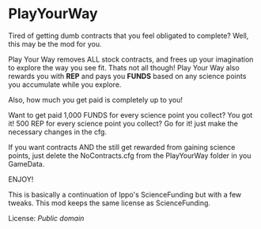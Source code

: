 # PlayYourWay

Tired of getting dumb contracts that you feel obligated to complete? Well, this may be the mod for you.

Play Your Way removes ALL stock contracts, and frees up your imagination to explore the way you see fit. 
Thats not all though! Play Your Way also rewards you with **REP** and pays you **FUNDS** based on any science points you accumulate while you explore. 

Also, how much you get paid is completely up to you!

Want to get paid 1,000 FUNDS for every science point you collect? You got it! 500 REP for every science point you collect? Go for it!
just make the necessary changes in the cfg.

If you want contracts AND the still get rewarded from gaining science points, just delete the NoContracts.cfg from the PlayYourWay folder in you GameData.



ENJOY!

This is basically a continuation of Ippo's ScienceFunding but with a few tweaks. This mod keeps the same license as ScienceFunding.

License:
_Public domain_


